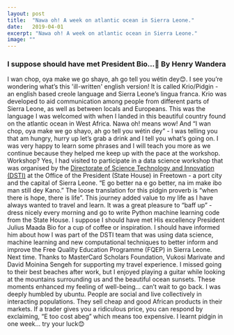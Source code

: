 ```yaml
---
layout: post
title:  "Nawa oh! A week on atlantic ocean in Sierra Leone."
date:   2019-04-01
excerpt: "Nawa oh! A week on atlantic ocean in Sierra Leone."
image: ""
---
```


### I suppose should have met President Bio...🤦‍ By Henry Wandera

I wan chop, oya make we go shayo, ah go tell you wétin dey😊. I see you’re wondering what’s this 'ill-written' english version! It is called Krio/Pidgin - an english based creole language and Sierra Leone’s lingua franca. Krio was developed to aid communication among people from different parts of Sierra Leone, as well as between locals and Europeans. This was the language I was welcomed with when I landed in this beautiful country found on the atlantic ocean in West Africa.  Nawa oh! means wow! And “I wan chop, oya make we go shayo, ah go tell you wétin dey” - I was telling you that am hungry, hurry up let’s  grab a drink and I tell you what’s going on. I was very happy to learn some phrases and I will teach you more as we continue because they helped me keep up with the pace at the workshop. Workshop? Yes, I had visited to participate in a data science workshop that was organised by the [Directorate of Science Technology and Innovation (DSTI)](https://dsti.gov.sl/) at the Office of the President (State House) in Freetown - a port city and the capital of Sierra Leone. “E go better na e go better, na im make ibo man still dey Kano.” The loose translation for this pidgin proverb is “when there is hope, there is life”.  This journey added value to my life as I have always wanted to travel and learn. It was a great pleasure to “baff up” - dress nicely every morning and go to write Python machine learning code from the State House. I suppose I should have met His excellency President Julius Maada Bio for a cup of coffee or inspiration. I should have informed him about how I was part of the DSTI team that was using data science, machine learning and new computational techniques to better inform and improve the Free Quality Education Programme (FQEP) in Sierra Leone. Next time. Thanks to MasterCard Scholars Foundation, Vukosi Marivate and David Moinina Sengeh for supporting my travel experience. I missed going to their best beaches after work, but I enjoyed playing a guitar while looking at the mountains surrounding us and the beautiful ocean sunsets. These moments enhanced my feeling of well-being… can’t wait to go back. I was deeply humbled by ubuntu. People are social and live collectively in interacting populations. They sell cheap and good African products in their markets. If a trader gives you a ridiculous price, you can respond by exclaiming, “E too cost abeg” which means too expensive. I learnt pidgin in one week… try your luck😊
